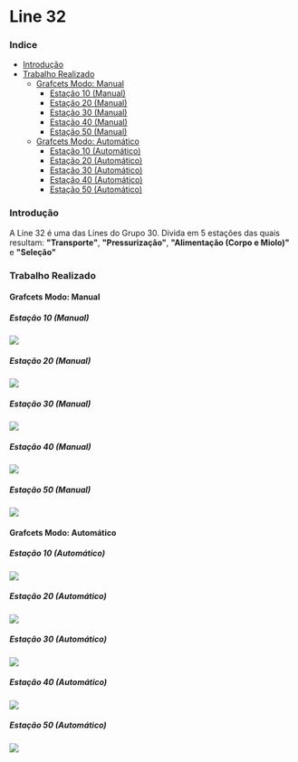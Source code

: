 # Line 32

### Indice
- [Introdução](#introducao)
- [Trabalho Realizado](#trabalho-realizado)	
    - [Grafcets Modo: Manual](#grafcets-modo:-manual)
        - [Estação 10 (Manual)](#estacao-10-manual)
        - [Estação 20 (Manual)](#estacao-20-manual)
        - [Estação 30 (Manual)](#estacao-30-manual) 
        - [Estação 40 (Manual)](#estacao-40-manual)
        - [Estação 50 (Manual)](#estacao-50-manual)
    - [Grafcets Modo: Automático](#grafcets-modo:-automatico)	
        - [Estação 10 (Automático)](#estacao-10-automatico)
        - [Estação 20 (Automático)](#estacao-20-automatico)
        - [Estação 30 (Automático)](#estacao-30-automatico) 
        - [Estação 40 (Automático)](#estacao-40-automatico)
        - [Estação 50 (Automático)](#estacao-50-automatico)
### Introdução

A Line 32 é uma das Lines do Grupo 30. Divida em 5 estações das quais resultam: **"Transporte"**, **"Pressurização"**, **"Alimentação (Corpo e Miolo)"** e **"Seleção"**

### Trabalho Realizado
#### Grafcets Modo: Manual
##### Estação 10 (Manual)

![](./grafcets/bancada32_manual/19PLC.svg)

##### Estação 20 (Manual)

![](./grafcets/bancada32_manual/29PLC.svg)

##### Estação 30 (Manual)

![](./grafcets/bancada32_manual/39PLC.svg)

##### Estação 40 (Manual)

![](./grafcets/bancada32_manual/49PLC.svg)

##### Estação 50 (Manual)

![](./grafcets/bancada32_manual/59PLC.svg)

#### Grafcets Modo: Automático
##### Estação 10 (Automático)

![](./grafcets/bancada32_automatico/19PLC.svg)

##### Estação 20 (Automático)

![](./grafcets/bancada32_automatico/29PLC.svg)

##### Estação 30 (Automático)

![](./grafcets/bancada32_automatico/39PLC.svg)

##### Estação 40 (Automático)

![](./grafcets/bancada32_automatico/49PLC.svg)

##### Estação 50 (Automático)

![](./grafcets/bancada32_automatico/59PLC.svg)
